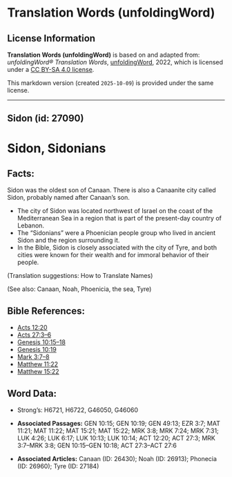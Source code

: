 # Translation Words (unfoldingWord)

## License Information

**Translation Words (unfoldingWord)** is based on and adapted from: _unfoldingWord® Translation Words_, [unfoldingWord](https://unfoldingword.org/utw), 2022, which is licensed under a [CC BY-SA 4.0 license](https://creativecommons.org/licenses/by-sa/4.0/legalcode.en).

This markdown version (created `2025-10-09`) is provided under the same license.



--------------------------------

## Sidon (id: 27090)

Sidon, Sidonians
================

Facts:
------

Sidon was the oldest son of Canaan. There is also a Canaanite city called Sidon, probably named after Canaan’s son.

* The city of Sidon was located northwest of Israel on the coast of the Mediterranean Sea in a region that is part of the present\-day country of Lebanon.
* The “Sidonians” were a Phoenician people group who lived in ancient Sidon and the region surrounding it.
* In the Bible, Sidon is closely associated with the city of Tyre, and both cities were known for their wealth and for immoral behavior of their people.

(Translation suggestions: How to Translate Names)

(See also: Canaan, Noah, Phoenicia, the sea, Tyre)

Bible References:
-----------------

* [Acts 12:20](https://ref.ly/Acts12:20)
* [Acts 27:3–6](https://ref.ly/Acts27:3-Acts27:6)
* [Genesis 10:15–18](https://ref.ly/Gen10:15-Gen10:18)
* [Genesis 10:19](https://ref.ly/Gen10:19)
* [Mark 3:7–8](https://ref.ly/Mark3:7-Mark3:8)
* [Matthew 11:22](https://ref.ly/Matt11:22)
* [Matthew 15:22](https://ref.ly/Matt15:22)

Word Data:
----------

* Strong’s: H6721, H6722, G46050, G46060

* **Associated Passages:** GEN 10:15; GEN 10:19; GEN 49:13; EZR 3:7; MAT 11:21; MAT 11:22; MAT 15:21; MAT 15:22; MRK 3:8; MRK 7:24; MRK 7:31; LUK 4:26; LUK 6:17; LUK 10:13; LUK 10:14; ACT 12:20; ACT 27:3; MRK 3:7–MRK 3:8; GEN 10:15–GEN 10:18; ACT 27:3–ACT 27:6
* **Associated Articles:** Canaan (ID: 26430); Noah (ID: 26913); Phonecia (ID: 26960); Tyre (ID: 27184)

